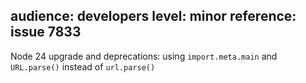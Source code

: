 audience: developers
level: minor
reference: issue 7833
---

Node 24 upgrade and deprecations: using `import.meta.main` and `URL.parse()` instead of `url.parse()`
